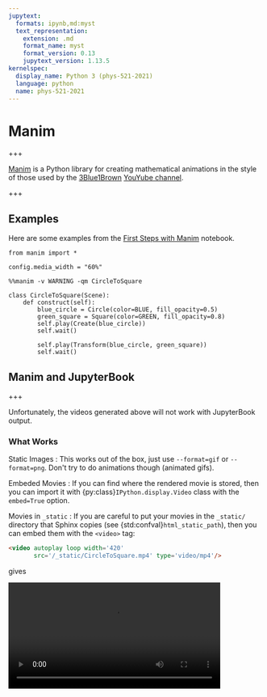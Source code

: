 ```yaml
---
jupytext:
  formats: ipynb,md:myst
  text_representation:
    extension: .md
    format_name: myst
    format_version: 0.13
    jupytext_version: 1.13.5
kernelspec:
  display_name: Python 3 (phys-521-2021)
  language: python
  name: phys-521-2021
---
```


# Manim

+++

[Manim] is a Python library for creating mathematical animations in the style of those used by the [3Blue1Brown] [YouYube channel](https://www.youtube.com/3blue1brown).

+++

## Examples

Here are some examples from the [First Steps with Manim](https://hub.gke2.mybinder.org/user/manimcommunity-jupyter_examples-heewn38p/notebooks/First%20Steps%20with%20Manim.ipynb) notebook.

```{code-cell} ipython3
from manim import *

config.media_width = "60%"
```

```{code-cell} ipython3
%%manim -v WARNING -qm CircleToSquare

class CircleToSquare(Scene):
    def construct(self):
        blue_circle = Circle(color=BLUE, fill_opacity=0.5)
        green_square = Square(color=GREEN, fill_opacity=0.8)
        self.play(Create(blue_circle))
        self.wait()
        
        self.play(Transform(blue_circle, green_square))
        self.wait()
```

## Manim and JupyterBook

+++

Unfortunately, the videos generated above will not work with JupyterBook output.  

### What Works

Static Images
: This works out of the box, just use `--format=gif` or `--format=png`.  Don't try to do animations though (animated gifs).

Embeded Movies
: If you can find where the rendered movie is stored, then you can import it with
  {py:class}`IPython.display.Video` class with the `embed=True` option.

Movies in `_static`
: If you are careful to put your movies in the `_static/` directory that Sphinx copies
  (see {std:confval}`html_static_path`), then you can embed them with the `<video>` tag:

  ```html
  <video autoplay loop width='420' 
         src='/_static/CircleToSquare.mp4' type='video/mp4'/>
  ```
  
  gives
  
  <video autoplay loop width='420' src='/_static/CircleToSquare.mp4' type='video/mp4'/>
  
  Note: This does not work if you run the notebook with Jupyter because of the initial
  `/`.  Once can trick this with symbolic links, but I have not found a reliable way to
  do this yet. 

The `manim` Sphinx directive
: You can include the {mod}`manim.utils.docbuild.manim_directive` directive in your
  `conf.py` file, then use Sphinx.  Unfortunately, you must fallback to the [`eval-rst`
  directive] which is a bit of a pain (code must be indented)

+++

#### Static Images

Static images work, so we can use [Manim] as a drawing tool, but we cannot "play" animations out of the box.

```{margin}
The first line contains the `%%manim` cell magic ({py:meth}`manim.utils.ipython_magic.ManimMagic.manim`) which basically allows you to pass command-line arguments to `manim`.  The non-obvious options we use here are:

`-v`: Verbosity

`-r`: Resolution

`-qm`: Medium render quality

`--format`: One of `[png|gif|mp4|webm|mov]`

The final argument is the name of the input file - the {py:class}`manim.scene.scene.Scene` subclass here.
```

```{code-cell} ipython3
%%manim -v WARNING --progress_bar None -r 400,200 --format=gif -qm CircleAndSquare

class CircleAndSquare(Scene):
    def construct(self):
        blue_circle = Circle(color=BLUE, fill_opacity=0.5)
        green_square = Square(color=GREEN, fill_opacity=0.8)
        green_square.shift(2*RIGHT)
        self.add(blue_circle)
        self.add(green_square)
```

#### Embedded Videos

+++

Embedding videos works, but you need to know where the files are:

```{code-cell} ipython3
from IPython.display import Video
Video('./media/videos/OtherNotes/720p30/CircleToSquare.mp4', 
      width=500, 
      embed=True,
      html_attributes="controls muted loop autoplay")
```

The following will work with Jupyter notebooks since the path is relative to the notebook, but will not work with Sphinx because these movies are not copied to the output directory:

```html
<video autoplay loop width='420' 
       src='./media/videos/OtherNotes/720p30/CircleToSquare.mp4' type='video/mp4'>
</video>
```
<video autoplay loop width='420' src='./media/videos/OtherNotes/720p30/CircleToSquare.mp4' type='video/mp4'>
</video>

+++

#### Movies in `_static`

+++

If you know where you are, you can put the movie in the appropriate `_static` folder that is copied over by Sphinx.  Then you can embed them:

```html
<video autoplay loop width='420' 
       src='/_static/CircleToSquare.mp4' type='video/mp4'>
</video>
```
<video autoplay loop width='420' src='/_static/CircleToSquare.mp4' type='video/mp4'>
</video>

```{code-cell} ipython3
%%manim -v WARNING --disable_caching --progress_bar None -qm -o ../../../../_static/CircleToSquare.mp4 CircleToSquare

class CircleToSquare(Scene):
    def construct(self):
        blue_circle = Circle(color=BLUE, fill_opacity=0.5)
        green_square = Square(color=GREEN, fill_opacity=0.8)
        self.play(Create(blue_circle))
        self.wait()
        
        self.play(Transform(blue_circle, green_square))
        self.wait()
```

This can be displayed in python:

```{code-cell} ipython3
from IPython.display import Video
Video('_static/CircleToSquare.mp4', 
      width=500, 
      embed=False,
      mimetype="video/mp4",
      html_attributes="controls muted loop autoplay")
```

Looking under the hood, what happens here is that the following files are generated relative to this notebook.  This is why we need such and ugly output path for `%%manim`.

```
`-- media
    |-- images
    |   `-- OtherNotes
    |       `-- CircleAndSquare_ManimCE_v0.13.1.png
    |-- jupyter
    |   |-- CircleAndSquare@2022-01-08@00-13-03.png
    |   |-- CircleToSquare@2022-01-08@00-13-03.mp4
    |   `-- CircleToSquare@2022-01-08@00-13-04.gif
    `-- videos
        `-- OtherNotes
            |-- 200p30
            |   |-- CircleToSquare_ManimCE_v0.13.1.gif
            |   `-- partial_movie_files
            |       |-- CircleAndSquare
            |       `-- CircleToSquare
            |           |-- partial_movie_file_list.txt
            |           |-- uncached_00000.mp4
            |           |-- uncached_00001.mp4
            |           |-- uncached_00002.mp4
            |           `-- uncached_00003.mp4
            `-- 720p30
                |-- CircleToSquare.mp4
                `-- partial_movie_files
                    `-- CircleToSquare
                        |-- 1342159004_1441543657_2959157631.mp4
                        |-- 1353618911_2262467609_2655279732.mp4
                        |-- 1353618911_398514950_1253908064.mp4
                        |-- 1353618911_398514950_694114964.mp4
                        `-- partial_movie_file_list.txt

```

```{code-cell} ipython3
%%manim -v WARNING --progress_bar None --disable_caching -qm BannerExample

config.media_width = "75%"

class BannerExample(Scene):
    def construct(self):
        self.camera.background_color = "#ece6e2"
        banner_large = ManimBanner(dark_theme=False).scale(0.7)
        self.play(banner_large.create())
        self.play(banner_large.expand())
```


#### Manim Sphinx Directive

The {mod}`manim.utils.docbuild.manim_directive` directive works:

```python
# conf.py
...
extensions = [
    "manim.utils.docbuild.manim_directive",
    ...
]
...
```

It needs to be escaped using the [`eval-rst` directive]

````markdown
```{eval-rst}
.. manim:: MyScene

   class MyScene(Scene):
       def construct(self):
           self.camera.background_color = "#ece6e2"
           banner_large = ManimBanner(dark_theme=False).scale(0.7)
           self.play(banner_large.create())
           self.play(banner_large.expand())
```
````

gives

```{eval-rst}
.. manim:: MyScene

   class MyScene(Scene):
       def construct(self):
           self.camera.background_color = "#ece6e2"
           banner_large = ManimBanner(dark_theme=False).scale(0.7)
           self.play(banner_large.create())
           self.play(banner_large.expand())
```

`````{note}

The following gives a `WARNING: Directive 'manim' cannot be mocked: MockingError: 
MockStateMachine has not yet implemented attribute 'insert_input'` message and fails to
render.  This is probably also why the previous directive does not give a proper width.

````
```{manim} MyScene

class MyScene(Scene):
    def construct(self):
        self.camera.background_color = "#ece6e2"
        banner_large = ManimBanner(dark_theme=False).scale(0.7)
        self.play(banner_large.create())
        self.play(banner_large.expand())
```
````
`````


## References

* [`manim` command-line arguments (CLI)](https://docs.manim.community/en/stable/tutorials/configuration.html#command-line-arguments)

[`eval-rst` directive]: <https://myst-parser.readthedocs.io/en/latest/syntax/syntax.html#syntax-directives-parsing>
[Manim]: <https://www.manim.community/>
[3Blue1Brown]: <https://www.3blue1brown.com/>

